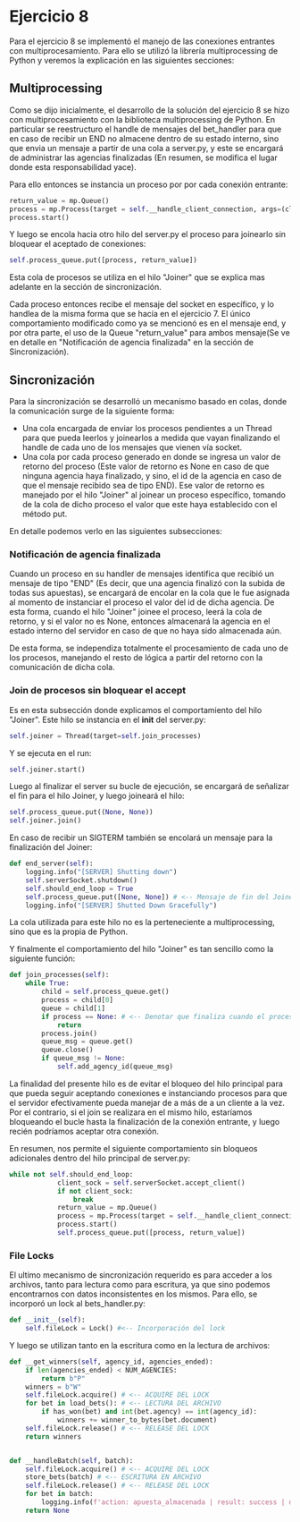 # Ejercicio 8

Para el ejercicio 8 se implementó el manejo de las conexiones entrantes con multiprocesamiento. Para ello se utilizó la librería multiprocessing de Python y veremos la explicación en las siguientes secciones:

## Multiprocessing

Como se dijo inicialmente, el desarrollo de la solución del ejercicio 8 se hizo con multiprocesamiento con la biblioteca multiprocessing de Python. En particular se reestructuro el handle de mensajes del bet_handler para que en caso de recibir un END no almacene dentro de su estado interno, sino que envia un mensaje a partir de una cola a server.py, y este se encargará de administrar las agencias finalizadas (En resumen, se modifica el lugar donde esta responsabilidad yace).

Para ello entonces se instancia un proceso por por cada conexión entrante:
```py
return_value = mp.Queue()
process = mp.Process(target = self.__handle_client_connection, args=(client_sock,return_value,))
process.start()
```

Y luego se encola hacia otro hilo del server.py el proceso para joinearlo sin bloquear el aceptado de conexiones:
```py
self.process_queue.put([process, return_value])
```

Esta cola de procesos se utiliza en el hilo "Joiner" que se explica mas adelante en la sección de sincronización.

Cada proceso entonces recibe el mensaje del socket en específico, y lo handlea de la misma forma que se hacía en el ejercicio 7. El único comportamiento modificado como ya se mencionó es en el mensaje end, y por otra parte, el uso de la Queue "return_value" para ambos mensaje(Se ve en detalle en "Notificación de agencia finalizada" en la sección de Sincronización).

## Sincronización

Para la sincronización se desarrolló un mecanismo basado en colas, donde la comunicación surge de la siguiente forma:

* Una cola encargada de enviar los procesos pendientes a un Thread para que pueda leerlos y joinearlos a medida que vayan finalizando el handle de cada uno de los mensajes que vienen vía socket.
* Una cola por cada proceso generado en donde se ingresa un valor de retorno del proceso (Este valor de retorno es None en caso de que ninguna agencia haya finalizado, y sino, el id de la agencia en caso de que el mensaje recibido sea de tipo END). Ese valor de retorno es manejado por el hilo "Joiner" al joinear un proceso específico, tomando de la cola de dicho proceso el valor que este haya establecido con el método put.

En detalle podemos verlo en las siguientes subsecciones:

### Notificación de agencia finalizada

Cuando un proceso en su handler de mensajes identifica que recibió un mensaje de tipo "END" (Es decir, que una agencia finalizó con la subida de todas sus apuestas), se encargará de encolar en la cola que le fue asignada al momento de instanciar el proceso el valor del id de dicha agencia. De esta forma, cuando el hilo "Joiner" joinee el proceso, leerá la cola de retorno, y si el valor no es None, entonces almacenará la agencia en el estado interno del servidor en caso de que no haya sido almacenada aún.

De esta forma, se independiza totalmente el procesamiento de cada uno de los procesos, manejando el resto de lógica a partir del retorno con la comunicación de dicha cola.

### Join de procesos sin bloquear el accept

Es en esta subsección donde explicamos el comportamiento del hilo "Joiner". Este hilo se instancia en el __init__ del server.py:
```py
self.joiner = Thread(target=self.join_processes)
```
Y se ejecuta en el run:
```py
self.joiner.start()
```
Luego al finalizar el server su bucle de ejecución, se encargará de señalizar el fin para el hilo Joiner, y luego joineará el hilo:
```py
self.process_queue.put((None, None))
self.joiner.join()
```

En caso de recibir un SIGTERM también se encolará un mensaje para la finalización del Joiner:
```py
def end_server(self):
    logging.info("[SERVER] Shutting down")
    self.serverSocket.shutdown()
    self.should_end_loop = True
    self.process_queue.put([None, None]) # <-- Mensaje de fin del Joiner. Luego se joinea en el run que finaliza su ejecución.
    logging.info("[SERVER] Shutted Down Gracefully")
```

La cola utilizada para este hilo no es la perteneciente a multiprocessing, sino que es la propia de Python.

Y finalmente el comportamiento del hilo "Joiner" es tan sencillo como la siguiente función:

```py
def join_processes(self):
    while True:
        child = self.process_queue.get()
        process = child[0]
        queue = child[1]
        if process == None: # <-- Denotar que finaliza cuando el process es None, y esto solo pasa en un mensaje de fin para el hilo.
            return
        process.join()
        queue_msg = queue.get()
        queue.close()
        if queue_msg != None:
            self.add_agency_id(queue_msg)
```

La finalidad del presente hilo es de evitar el bloqueo del hilo principal para que pueda seguir aceptando conexiones e instanciando procesos para que el servidor efectivamente pueda manejar de a más de a un cliente a la vez. Por el contrario, si el join se realizara en el mismo hilo, estaríamos bloqueando el bucle hasta la finalización de la conexión entrante, y luego recién podríamos aceptar otra conexión.

En resumen, nos permite el siguiente comportamiento sin bloqueos adicionales dentro del hilo principal de server.py:

```py
while not self.should_end_loop:
            client_sock = self.serverSocket.accept_client()
            if not client_sock:
                break
            return_value = mp.Queue()
            process = mp.Process(target = self.__handle_client_connection, args=(client_sock,return_value,))
            process.start()
            self.process_queue.put([process, return_value])
```

### File Locks

El ultimo mecanismo de sincronización requerido es para acceder a los archivos, tanto para lectura como para escritura, ya que sino podemos encontrarnos con datos inconsistentes en los mismos. Para ello, se incorporó un lock al bets_handler.py:
```py
def __init__(self):
    self.fileLock = Lock() #<-- Incorporación del lock
```

Y luego se utilizan tanto en la escritura como en la lectura de archivos:

```py
def __get_winners(self, agency_id, agencies_ended):
    if len(agencies_ended) < NUM_AGENCIES:
        return b"P"
    winners = b"W"
    self.fileLock.acquire() # <-- ACQUIRE DEL LOCK
    for bet in load_bets(): # <-- LECTURA DEL ARCHIVO
        if has_won(bet) and int(bet.agency) == int(agency_id):
            winners += winner_to_bytes(bet.document)
    self.fileLock.release() # <-- RELEASE DEL LOCK
    return winners


def __handleBatch(self, batch):
    self.fileLock.acquire() # <-- ACQUIRE DEL LOCK
    store_bets(batch) # <-- ESCRITURA EN ARCHIVO
    self.fileLock.release() # <-- RELEASE DEL LOCK
    for bet in batch:
        logging.info(f'action: apuesta_almacenada | result: success | dni: {bet.document} | numero: {bet.number}')
    return None
```